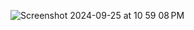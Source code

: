 ![Screenshot 2024-09-25 at 10 59 08 PM](https://github.com/user-attachments/assets/c1e573dc-4136-4c1d-a8d7-082ca69241ed)
